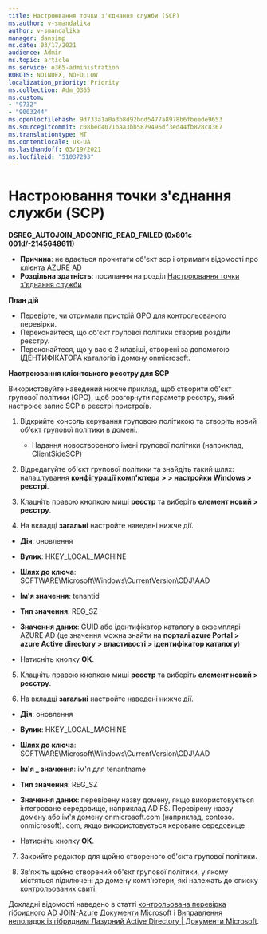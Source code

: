 ```yaml
---
title: Настроювання точки з'єднання служби (SCP)
ms.author: v-smandalika
author: v-smandalika
manager: dansimp
ms.date: 03/17/2021
audience: Admin
ms.topic: article
ms.service: o365-administration
ROBOTS: NOINDEX, NOFOLLOW
localization_priority: Priority
ms.collection: Adm_O365
ms.custom:
- "9732"
- "9003244"
ms.openlocfilehash: 9d733a1a0a3b8d92bdd5477a8978b6fbeede9653
ms.sourcegitcommit: c08bed4071baa3bb5879496df3ed44fb828c8367
ms.translationtype: MT
ms.contentlocale: uk-UA
ms.lasthandoff: 03/19/2021
ms.locfileid: "51037293"
---
```

# <a name="configure-service-connection-point-scp"></a>Настроювання точки з'єднання служби (SCP)

**DSREG_AUTOJOIN_ADCONFIG_READ_FAILED (0x801c 001d/-2145648611)**

- **Причина**: не вдається прочитати об'єкт scp і отримати відомості про клієнта AZURE AD
- **Роздільна здатність**: посилання на розділ [Настроювання точки з'єднання служби](https://docs.microsoft.com/azure/active-directory/devices/hybrid-azuread-join-federated-domains#configure-hybrid-azure-ad-join)


**План дій**

- Перевірте, чи отримали пристрій GPO для контрольованого перевірки.
- Переконайтеся, що об'єкт групової політики створив розділи реєстру.
- Переконайтеся, що у вас є 2 клавіші, створені за допомогою ІДЕНТИФІКАТОРА каталогів і домену onmicrosoft.

**Настроювання клієнтського реєстру для SCP**

Використовуйте наведений нижче приклад, щоб створити об'єкт групової політики (GPO), щоб розгорнути параметр реєстру, який настроює запис SCP в реєстрі пристроїв.

1. Відкрийте консоль керування груповою політикою та створіть новий об'єкт групової політики в домені.
     - Надання новоствореного імені групової політики (наприклад, ClientSideSCP)

2. Відредагуйте об'єкт групової політики та знайдіть такий шлях: налаштування **конфігурації комп'ютера > > настройки Windows > реєстрі**.

3. Клацніть правою кнопкою миші **реєстр** та виберіть **елемент новий > реєстру**.

4. На вкладці **загальні** настройте наведені нижче дії.
  
- **Дія**: оновлення
    
- **Вулик**: HKEY_LOCAL_MACHINE
    
- **Шлях до ключа**: SOFTWARE\Microsoft\Windows\CurrentVersion\CDJ\AAD
    
- **Ім'я значення**: tenantid
    
- **Тип значення**: REG_SZ
    
- **Значення даних**: GUID або ідентифікатор каталогу в екземплярі AZURE AD (це значення можна знайти на **порталі azure Portal > azure Active directory > властивості > ідентифікатор каталогу**)
 
- Натисніть кнопку **OK**.
 
5. Клацніть правою кнопкою миші **реєстр** та виберіть **елемент новий > реєстру**.

6. На вкладці **загальні** настройте наведені нижче дії.
  
- **Дія**: оновлення
    
- **Вулик**: HKEY_LOCAL_MACHINE
    
- **Шлях до ключа**: SOFTWARE\Microsoft\Windows\CurrentVersion\CDJ\AAD
    
- **Ім'я _ значення**: ім'я для tenantname
    
- **Тип значення**: REG_SZ
    
- **Значення даних**: перевірену назву домену, якщо використовується інтегроване середовище, наприклад AD FS. Перевірену назву домену або ім'я домену onmicrosoft.com (наприклад, contoso. onmicrosoft). com, якщо використовується кероване середовище

- Натисніть кнопку **OK**.

7. Закрийте редактор для щойно створеного об'єкта групової політики.

8. Зв'яжіть щойно створений об'єкт групової політики, у якому містяться підключені до домену комп'ютери, які належать до списку контрольованих свиті.

Докладні відомості наведено в статті [контрольована перевірка гібридного AD JOIN-Azure Документи Microsoft](https://docs.microsoft.com/azure/active-directory/devices/hybrid-azuread-join-control) і  [Виправлення неполадок із гібридним Лазурний Active Directory | Документи Microsoft](https://docs.microsoft.com/azure/active-directory/devices/troubleshoot-hybrid-join-windows-current).









